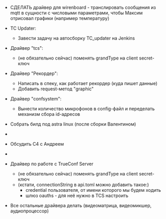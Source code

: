 * СДЕЛАТЬ драйвер для wirenboard - транслировать сообщения из mqtt в сущности с числовыми параметрами, чтобы Максим отрисовал графики (например температуру)

* TC Updater:
	* Завести задачу на автосборку TC_updater на Jenkins
* Драйвер "tcs":
	* (не обязательно сейчас) поменять grandType на client secret-ключ
 
* Драйвер "Рекордер":
	* Написать в спеку, как работает рекордер (куда пишет данные)
	* Добавить request-метод "graphic"
* Драйвер "confsystem":
	* Вынести количество микрофонов в config-файл и переделать механизм сбора id-адресов
	
* Собрать билд под astra linux (после сборки Валентином)
* 
* Обсудить С4 с Андреем
* 
* Драйвер по работе с TrueConf Server
	* (не обязательно сейчас) поменять grandType на client secret-ключ
	* (кстати, connectionString в api.toml можно добавить такое:)
		* credential пользователя, от имени которого мы будем ходить
		* шлюз oauths - для неё нужно в TCS настроить
	
* Все остальные драйвера делать (видеоматрица, видеомикшер, аудиопроцессор)
